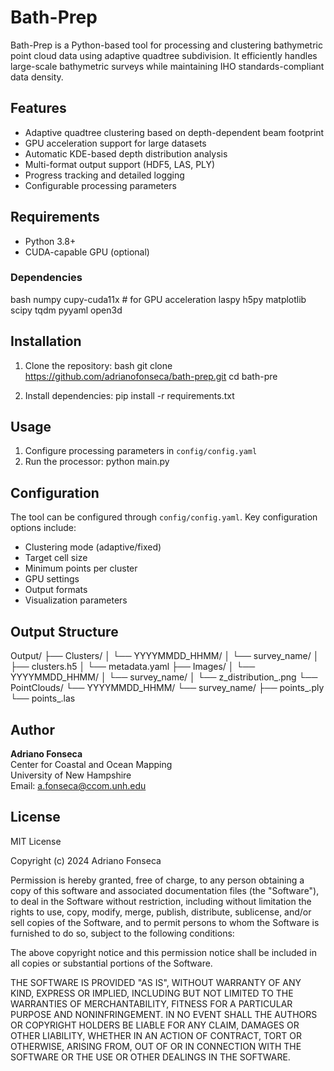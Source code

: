 # Bath-Prep

Bath-Prep is a Python-based tool for processing and clustering bathymetric point cloud data using adaptive quadtree subdivision. It efficiently handles large-scale bathymetric surveys while maintaining IHO standards-compliant data density.

## Features

- Adaptive quadtree clustering based on depth-dependent beam footprint
- GPU acceleration support for large datasets
- Automatic KDE-based depth distribution analysis
- Multi-format output support (HDF5, LAS, PLY)
- Progress tracking and detailed logging
- Configurable processing parameters

## Requirements

- Python 3.8+
- CUDA-capable GPU (optional)

### Dependencies
bash
numpy
cupy-cuda11x # for GPU acceleration
laspy
h5py
matplotlib
scipy
tqdm
pyyaml
open3d


## Installation

1. Clone the repository:
bash
git clone https://github.com/adrianofonseca/bath-prep.git
cd bath-pre

2. Install dependencies:
pip install -r requirements.txt


## Usage

1. Configure processing parameters in `config/config.yaml`
2. Run the processor:
python main.py



## Configuration

The tool can be configured through `config/config.yaml`. Key configuration options include:

- Clustering mode (adaptive/fixed)
- Target cell size
- Minimum points per cluster
- GPU settings
- Output formats
- Visualization parameters

## Output Structure

Output/
├── Clusters/
│ └── YYYYMMDD_HHMM/
│       └── survey_name/
│           ├── clusters.h5
│           └── metadata.yaml
├── Images/
│ └── YYYYMMDD_HHMM/
│       └── survey_name/
│           └── z_distribution_.png
└── PointClouds/
    └── YYYYMMDD_HHMM/
        └── survey_name/
            ├── points_.ply
            └── points_.las


## Author

**Adriano Fonseca**  
Center for Coastal and Ocean Mapping  
University of New Hampshire  
Email: a.fonseca@ccom.unh.edu

## License

MIT License

Copyright (c) 2024 Adriano Fonseca

Permission is hereby granted, free of charge, to any person obtaining a copy
of this software and associated documentation files (the "Software"), to deal
in the Software without restriction, including without limitation the rights
to use, copy, modify, merge, publish, distribute, sublicense, and/or sell
copies of the Software, and to permit persons to whom the Software is
furnished to do so, subject to the following conditions:

The above copyright notice and this permission notice shall be included in all
copies or substantial portions of the Software.

THE SOFTWARE IS PROVIDED "AS IS", WITHOUT WARRANTY OF ANY KIND, EXPRESS OR
IMPLIED, INCLUDING BUT NOT LIMITED TO THE WARRANTIES OF MERCHANTABILITY,
FITNESS FOR A PARTICULAR PURPOSE AND NONINFRINGEMENT. IN NO EVENT SHALL THE
AUTHORS OR COPYRIGHT HOLDERS BE LIABLE FOR ANY CLAIM, DAMAGES OR OTHER
LIABILITY, WHETHER IN AN ACTION OF CONTRACT, TORT OR OTHERWISE, ARISING FROM,
OUT OF OR IN CONNECTION WITH THE SOFTWARE OR THE USE OR OTHER DEALINGS IN THE
SOFTWARE.